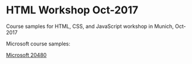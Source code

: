 # HTML Workshop Oct-2017

Course samples for HTML, CSS, and JavaScript workshop in Munich, Oct-2017

Microsoft course samples:

[Microsoft 20480](http://www.microsoft.com/learning/companionmoc)
